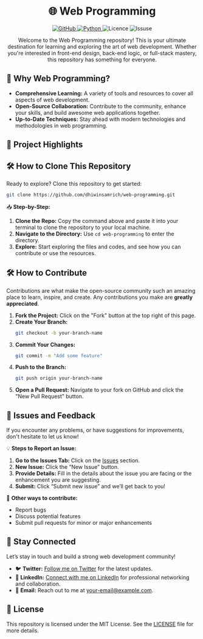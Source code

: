 <h1 align="center"> 🌐 Web Programming </h1>

<p align="center">
  <a href="https://github.com/dhiwinsamrich/scapy">
    <img src="https://img.shields.io/badge/GitHub-Repo-blue?style=for-the-badge&logo=github" alt="GitHub">
  </a>
  <a href="https://www.python.org/">
    <img src="https://img.shields.io/badge/Made%20with-Python-FFD43B?style=for-the-badge&logo=python&logoColor=darkgreen" alt="Python">
  </a>
    <img src="https://img.shields.io/badge/License-MIT-green?style=for-the-badge" alt="Licence">
    <img src="https://img.shields.io/github/issues/dhiwinsamrich/Scapy?style=for-the-badge" alt="Issuse">
</p>

<p align="center">
Welcome to the Web Programming repository! This is your ultimate destination for learning and exploring the art of web development. Whether you're interested in front-end design, back-end logic, or full-stack mastery, this repository has something for everyone.
</p>

## 🚀 **Why Web Programming?**

- **Comprehensive Learning:** A variety of tools and resources to cover all aspects of web development.
- **Open-Source Collaboration:** Contribute to the community, enhance your skills, and build awesome web applications together.
- **Up-to-Date Techniques:** Stay ahead with modern technologies and methodologies in web programming.

## 📁 **Project Highlights**

## 🛠️ **How to Clone This Repository**

Ready to explore? Clone this repository to get started:

```bash
git clone https://github.com/dhiwinsamrich/web-programming.git
```

📥 **Step-by-Step:**
1. **Clone the Repo:** Copy the command above and paste it into your terminal to clone the repository to your local machine.
2. **Navigate to the Directory:** Use `cd web-programming` to enter the directory.
3. **Explore:** Start exploring the files and codes, and see how you can contribute or use the resources.

## 🛠️ **How to Contribute**

Contributions are what make the open-source community such an amazing place to learn, inspire, and create. Any contributions you make are **greatly appreciated**.

1. **Fork the Project:** Click on the "Fork" button at the top right of this page.
2. **Create Your Branch:** 
   ```bash
   git checkout -b your-branch-name
   ```
3. **Commit Your Changes:** 
   ```bash
   git commit -m "Add some feature"
   ```
4. **Push to the Branch:** 
   ```bash
   git push origin your-branch-name
   ```
5. **Open a Pull Request:** Navigate to your fork on GitHub and click the "New Pull Request" button.

## 🚩 **Issues and Feedback**

If you encounter any problems, or have suggestions for improvements, don't hesitate to let us know! 

💡 **Steps to Report an Issue:**
1. **Go to the Issues Tab:** Click on the [Issues](https://github.com/dhiwinsamrich/web-programming/issues) section.
2. **New Issue:** Click the “New Issue” button.
3. **Provide Details:** Fill in the details about the issue you are facing or the enhancement you are suggesting.
4. **Submit:** Click “Submit new issue” and we’ll get back to you!

🎯 **Other ways to contribute:**
- Report bugs
- Discuss potential features
- Submit pull requests for minor or major enhancements

## 🌟 **Stay Connected**

Let’s stay in touch and build a strong web development community!

- 🐦 **Twitter:** [Follow me on Twitter](https://twitter.com/your-twitter) for the latest updates.
- 💼 **LinkedIn:** [Connect with me on LinkedIn](https://www.linkedin.com/in/dhiwin-samrich-9167-jerome) for professional networking and collaboration.
- 📧 **Email:** Reach out to me at [your-email@example.com](mailto:dhiwinsamrichj@gmail.com).

## 📜 **License**

This repository is licensed under the MIT License. See the [LICENSE](https://github.com/dhiwinsamrich/web-programming/blob/main/LICENSE) file for more details.
